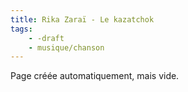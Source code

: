 ```yaml
---
title: Rika Zaraï - Le kazatchok
tags:
    - -draft
    - musique/chanson
---
```


Page créée automatiquement, mais vide.
